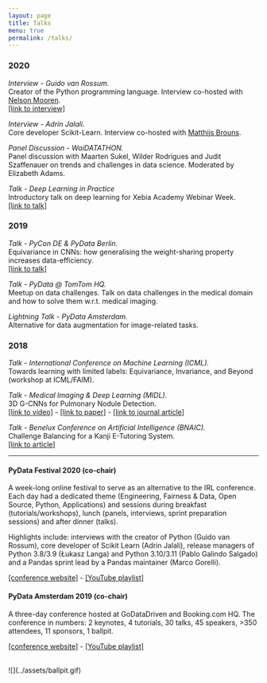 ```yaml
---
layout: page
title: Talks
menu: true
permalink: /talks/
---
```

### 2020 
_Interview - Guido van Rossum._ 
<br>Creator of the Python programming language. Interview co-hosted with [Nelson Mooren](https://nelson.science). <br>  [[link to interview]](https://www.youtube.com/watch?v=eJUwlzR_hCY)

_Interview - Adrin Jalali._ 
<br>Core developer Scikit-Learn. Interview co-hosted with [Matthijs Brouns](https://www.mbrouns.com).

_Panel Discussion - WaiDATATHON._ 
<br>Panel discussion with Maarten Sukel, Wilder Rodrigues and Judit Szaffenauer on trends and challenges in data science. Moderated by Elizabeth Adams.

_Talk - Deep Learning in Practice_
<br>Introductory talk on deep learning for Xebia Academy Webinar Week. <br> [[link to talk]](https://community.xebia.academy/courses/3857038)


### 2019 
_Talk - PyCon DE & PyData Berlin._
<br> Equivariance in CNNs: how generalising the weight-sharing property increases data-efficiency. <br> [[link to talk]](https://www.youtube.com/watch?v=t7U-Z5a7oWw)

_Talk - PyData @ TomTom HQ._
<br>Meetup on data challenges. Talk on data challenges in the medical domain and how to solve them w.r.t. medical imaging.

_Lightning Talk - PyData Amsterdam._
<br>Alternative for data augmentation for image-related tasks.

### 2018
_Talk - International Conference on Machine Learning (ICML)._
<br>Towards learning with limited labels: Equivariance, Invariance, and Beyond (workshop at ICML/FAIM).

_Talk - Medical Imaging & Deep Learning (MIDL)._
<br>3D G-CNNs for Pulmonary Nodule Detection. 
<br>[[link to video]](https://youtu.be/b7N7ZAbGD5M) - [[link to paper]](https://arxiv.org/abs/1804.04656) - [[link to journal article]](https://marysia.nl/assets/MIA.pdf)

_Talk - Benelux Conference on Artificial Intelligence (BNAIC)._
<br>Challenge Balancing for a Kanji E-Tutoring System. 
<br>[[link to article]](http://roijers.info/pub/winkels2018bnaic.pdf) 

----

#### PyData Festival 2020 (co-chair)
A week-long online festival to serve as an alternative to the IRL conference. Each day had a dedicated theme (Engineering, Fairness & Data, Open Source, Python, Applications) and sessions during breakfast (tutorials/workshops), lunch (panels, interviews, sprint preparation sessions) and after dinner (talks). 

 Highlights include: interviews with the creator of Python (Guido van Rossum), core developer of Scikit Learn (Adrin Jalali), release managers of Python 3.8/3.9 (Łukasz Langa) and Python 3.10/3.11 (Pablo Galindo Salgado) and a Pandas sprint lead by a Pandas maintainer (Marco Gorelli).
 
 [[conference website]](https://amsterdam.pydata.org) - [[YouTube playlist]](https://www.youtube.com/playlist?list=PLGVZCDnMOq0oX4ymLgldSvpfiZj-S8-fH)



#### PyData Amsterdam 2019 (co-chair)
A three-day conference hosted at GoDataDriven and Booking.com HQ. The conference in numbers: 2 keynotes, 4 tutorials, 30 talks, 45 speakers, >350 attendees, 11 sponsors, 1 ballpit.

[[conference website]](https://pydata.org/amsterdam2019/schedule/) - [[YouTube playlist]](https://www.youtube.com/playlist?list=PLGVZCDnMOq0q7_6SdrC2wRtdkojGBTAht)

<br>
![](../assets/ballpit.gif)


<!-- ## Training
Trainings given and co-developed:
* Data Wrangling & Visualisation
* Basics of Machine Learning
* Python Essentials
* Deep Learning for Computer Vision
* Predictive Modeling & Machine Learning
* Advanced Data Science
* Clean Coding, Version Control, CI/CD
* Data Science w/ Python
* Advanced Python Developer & Machine Learning in Production -->
